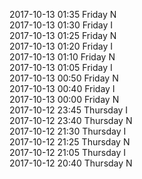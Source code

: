 2017-10-13 01:35 Friday  N  
2017-10-13 01:30 Friday  I  
2017-10-13 01:25 Friday  N  
2017-10-13 01:20 Friday  I  
2017-10-13 01:10 Friday  N  
2017-10-13 01:05 Friday  I  
2017-10-13 00:50 Friday  N  
2017-10-13 00:40 Friday  I  
2017-10-13 00:00 Friday  N  
2017-10-12 23:45 Thursday  I  
2017-10-12 23:40 Thursday  N  
2017-10-12 21:30 Thursday  I  
2017-10-12 21:25 Thursday  N  
2017-10-12 21:05 Thursday  I  
2017-10-12 20:40 Thursday  N  
